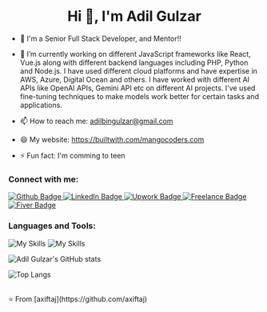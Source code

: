 

<h1 align="center">Hi 👋, I'm Adil Gulzar </h1>

- 🌱 I'm a Senior Full Stack Developer, and Mentor!!
- 🔭 I’m currently working on different JavaScript frameworks like React, Vue.js along with different backend languages including PHP, Python and Node.js. I have used different cloud platforms and have expertise in AWS, Azure, Digital Ocean and others. I have worked with different AI APIs like OpenAI APIs, Gemini API etc on different AI projects. I've used fine-tuning techniques to make models work better for certain tasks and applications.
  
- 📫 How to reach me: adilbingulzar@gmail.com
- 😄 My website: https://builtwith.com/mangocoders.com
- ⚡ Fun fact: I'm comming to teen
  
### Connect with me:
<div id="badges">
  <a href="https://github.com/adilbingulzar">
    <img src="https://img.shields.io/badge/Github-white?style=for-the-badge&logo=Github&logoColor=black" alt="Github Badge"/>
 
  </a>
   <a href="https://www.linkedin.com/in/adilbingulzar/">
    <img src="https://img.shields.io/badge/LinkedIn-purple?style=for-the-badge&logo=linkedin&logoColor=white" alt="LinkedIn Badge"/>
  </a>
   <a href="https://www.upwork.com/freelancers/adilbingulzar">
    <img src="https://img.shields.io/badge/Upwork-green?style=for-the-badge&logo=Upwork&logoColor=white" alt="Upwork Badge"/>
  </a>
   <a href="https://www.freelancer.com/u/DeveloperStation?frm=DeveloperStation&sb=t">
    <img src="https://img.shields.io/badge/Freelance-blue?style=for-the-badge&logo=freelance&logoColor=white" alt="Freelance Badge"/>
  </a>
   </a>
   <a href="https://www.fiverr.com/users/adilbingulzar/seller_dashboard">
    <img src="https://img.shields.io/badge/Fiver-green?style=for-the-badge&logo=fiver&logoColor=white" alt="Fiver Badge"/>
  </a>
</div>

### Languages and Tools:

![My Skills](https://skillicons.dev/icons?i=figma,js,html,css,tailwind,react,nextjs,redux,vue,nuxtjs,&perline=10)
![My Skills](https://skillicons.dev/icons?i=php,laravel,symfony,nodejs,mysql,mongodb,nginx,aws,azure,linux&perline=10)

![Adil Gulzar's GitHub stats](https://github-readme-stats.vercel.app/api?username=adilbingulzar&show_icons=true&theme=dark) 

![Top Langs](https://github-readme-stats.vercel.app/api/top-langs/?username=adilbingulzar&theme=dark)


<br>
⭐️ From [axiftaj](https://github.com/axiftaj)
